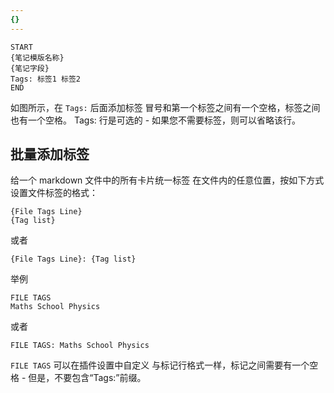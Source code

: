 ```yaml
---
{}
---
```



```
START
{笔记模版名称}
{笔记字段}
Tags: 标签1 标签2
END
```
如图所示，在 `Tags:` 后面添加标签
冒号和第一个标签之间有一个空格，标签之间也有一个空格。
Tags: 行是可选的 - 如果您不需要标签，则可以省略该行。

## 批量添加标签
给一个 markdown 文件中的所有卡片统一标签
在文件内的任意位置，按如下方式设置文件标签的格式：

```
{File Tags Line}
{Tag list}
```
或者
```
{File Tags Line}: {Tag list}
```

举例

```
FILE TAGS
Maths School Physics
```
或者

```
FILE TAGS: Maths School Physics
```

`FILE TAGS` 可以在插件设置中自定义
与标记行格式一样，标记之间需要有一个空格 - 但是，不要包含“Tags:”前缀。

